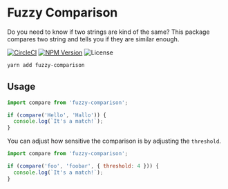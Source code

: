 # Fuzzy Comparison

Do you need to know if two strings are kind of the same? This package compares two string and tells you if they are similar enough.

[![CircleCI](https://circleci.com/gh/Artmann/fuzzy-comparison.svg?style=svg)](https://circleci.com/gh/Artmann/fuzzy-comparison)
[![NPM Version](https://img.shields.io/npm/v/fuzzy-comparison.svg?style=flat-square)](https://www.npmjs.com/package/fuzzy-comparison)
![License](https://img.shields.io/badge/license-MIT-green)


```sh
yarn add fuzzy-comparison
```

## Usage

```js
import compare from 'fuzzy-comparison';

if (compare('Hello', 'Hallo')) {
  console.log(`It's a match!`);
}
```

You can adjust how sensitive the comparison is by adjusting the `threshold`.

```js
import compare from 'fuzzy-comparison';

if (compare('foo', 'foobar', { threshold: 4 })) {
  console.log(`It's a match!`);
}
```
